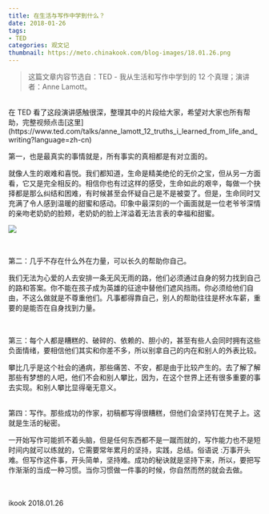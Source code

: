 ```yaml
---
title: 在生活与写作中学到什么？
date: 2018-01-26
tags:
- TED
categories: 观文记
thumbnail: https://meto.chinakook.com/blog-images/18.01.26.png
---
```


> 这篇文章内容节选自：TED - 我从生活和写作中学到的 12 个真理；演讲者：Anne Lamott。

 <!--more-->
<br>
 在 TED 看了这段演讲感触很深，整理其中的片段给大家，希望对大家也所有帮助，完整视频点击[这里](https://www.ted.com/talks/anne_lamott_12_truths_i_learned_from_life_and_writing?language=zh-cn)

<br>


第一，也是最真实的事情就是，所有事实的真相都是有对立面的。

就像人生的艰难和喜悦。我们都知道，生命是精美绝伦的无价之宝，但从另一方面看，它又是完全相反的。相信你也有过这样的感受，生命如此的艰辛，每做一个抉择都是那么纠结和困难，有时候甚至会怀疑自己是不是被耍了。但是，生命同时又充满了令人感到温暖的甜蜜和感动。印象中最深刻的一个画面就是一位老爷爷深情的亲吻老奶奶的脸颊，老奶奶的脸上洋溢着无法言表的幸福和甜蜜。

![](https://meto.chinakook.com/blog-images/18.01.26-00.jpg)

<br>

第二：几乎不存在什么外在力量，可以长久的帮助你自己。

我们无法为心爱的人去安排一条无风无雨的路，他们必须通过自身的努力找到自己的路和答案。你不能在孩子成为英雄的征途中替他们遮风挡雨。你必须给他们自由，不这么做就是不尊重他们。凡事都得靠自己，别人的帮助往往是杯水车薪，重要的是能否在自身找到力量。

<br>

第三：每个人都是糟糕的、破碎的、依赖的、胆小的，甚至有些人会同时拥有这些负面情绪，要相信他们其实和你差不多，所以别拿自己的内在和别人的外表比较。

攀比几乎是这个社会的通病，那些痛苦、不安，都是由于比较产生的。去了解了解那些有梦想的人吧，他们不会和别人攀比，因为，在这个世界上还有很多重要的事去实现。和别人攀比显得毫无意义。

<br>
第四：写作。那些成功的作家，初稿都写得很糟糕，但他们会坚持钉在凳子上。这就是生活的秘密。

一开始写作可能抓不着头脑，但是任何东西都不是一蹴而就的，写作能力也不是短时间内就可以练就的，它需要常年累月的坚持，实践，总结。俗语说 :万事开头难。但写作这件事，开头简单，坚持难。成功的秘诀就是坚持下来，所以，要把写作渐渐的当成一种习惯。当你习惯做一件事的时候，你自然而然的就会去做。

<br>
<br>ikook
2018.01.26
